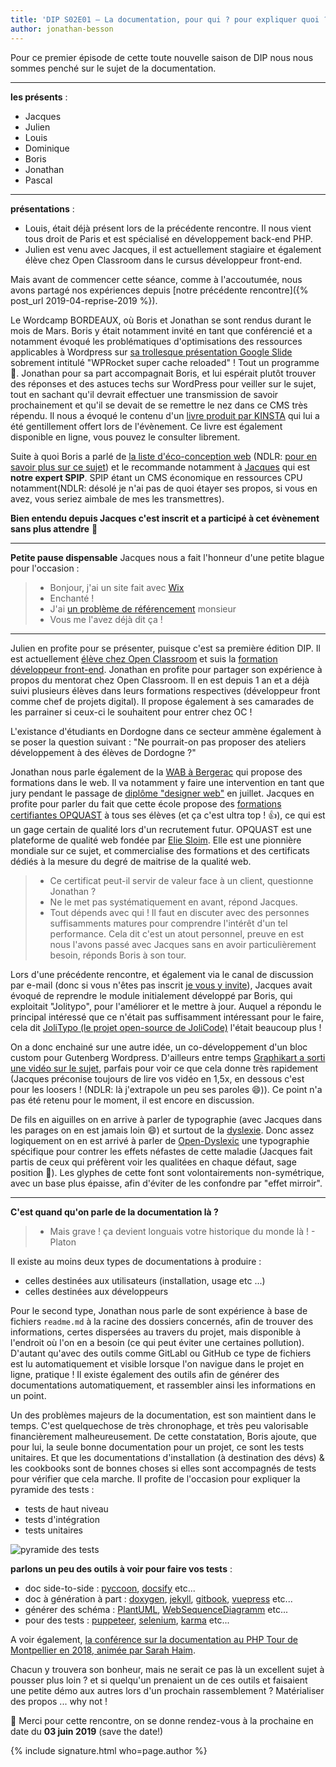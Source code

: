 ```yaml
---
title: 'DIP S02E01 – La documentation, pour qui ? pour expliquer quoi ? est-ce que cela suffit ?'
author: jonathan-besson
---
```


Pour ce premier épisode de cette toute nouvelle saison de DIP nous nous sommes penché sur le sujet de la documentation.

---

**les présents** :

-   Jacques
-   Julien
-   Louis
-   Dominique
-   Boris
-   Jonathan
-   Pascal

---

**présentations** :

-   Louis, était déjà présent lors de la précédente rencontre. Il nous vient tous droit de Paris et est spécialisé en développement back-end PHP.
-   Julien est venu avec Jacques, il est actuellement stagiaire et également élève chez Open Classroom dans le cursus développeur front-end.

Mais avant de commencer cette séance, comme à l'accoutumée, nous avons partagé nos expériences depuis [notre précédente rencontre]({% post_url 2019-04-reprise-2019 %}).

Le Wordcamp BORDEAUX, où Boris et Jonathan se sont rendus durant le mois de Mars. Boris y était notamment invité en tant que conférencié et a notamment évoqué les problématiques d'optimisations des ressources applicables à Wordpress sur [sa trollesque présentation Google Slide]() sobrement intitulé "WPRocket super cache reloaded" ! Tout un programme 🥇.
Jonathan pour sa part accompagnait Boris, et lui espérait plutôt trouver des réponses et des astuces techs sur WordPress pour veiller sur le sujet, tout en sachant qu'il devrait effectuer une transmission de savoir prochainement et qu'il se devait de se remettre le nez dans ce CMS très répendu. Il nous a évoqué le contenu d'un [livre produit par KINSTA](https://kinsta.com/fr/apprendre/accelerer-wordpress/) qui lui a été gentillement offert lors de l'évènement. Ce livre est également disponible en ligne, vous pouvez le consulter librement.

Suite à quoi Boris a parlé de [la liste d'éco-conception web](https://groups.google.com/forum/#!forum/ecoconceptionweb) (NDLR: [pour en savoir plus sur ce sujet](https://groups.google.com/forum/#!forum/ecoconceptionweb)) et le recommande notamment à [Jacques](https://perigueux.dev/membres/jacques-pyrat.html) qui est **notre expert SPIP**. SPIP étant un CMS économique en ressources CPU notamment(NDLR: désolé je n'ai pas de quoi étayer ses propos, si vous en avez, vous seriez aimbale de mes les transmettres).

**Bien entendu depuis Jacques c'est inscrit et a participé à cet évènement sans plus attendre** 👊

---

**Petite pause dispensable**
Jacques nous a fait l'honneur d'une petite blague pour l'occasion :

> -   Bonjour, j'ai un site fait avec [Wix](https://fr.wix.com/)
> -   Enchanté !
> -   J'ai [un problème de référencement](https://www.websitetooltester.com/fr/blog/wix-referencement/) monsieur
> -   Vous me l'avez déjà dit ça !

---

Julien en profite pour se présenter, puisque c'est sa première édition DIP. Il est actuellement [élève chez Open Classroom](https://openclassrooms.com/fr/) et suis la [formation développeur front-end](https://openclassrooms.com/fr/paths/60-developpeur-dapplication-frontend).
Jonathan en profite pour partager son expérience à propos du mentorat chez Open Classroom. Il en est depuis 1 an et a déjà suivi plusieurs élèves dans leurs formations respectives (développeur front comme chef de projets digital). Il propose également à ses camarades de les parrainer si ceux-ci le souhaitent pour entrer chez OC !

L'existance d'étudiants en Dordogne dans ce secteur ammène également à se poser la question suivant : "Ne pourrait-on pas proposer des ateliers développement à des élèves de Dordogne ?"

Jonathan nous parle également de la [WAB à Bergerac](https://www.la-wab.fr/) qui propose des formations dans le web. Il va notamment y faire une intervention en tant que jury pendant le passage de [diplôme "designer web"](https://www.la-wab.fr/ecole-du-web/designer-web-alternance) en juillet.
Jacques en profite pour parler du fait que cette école propose des [formations certifiantes OPQUAST](https://www.opquast.com/certification/) à tous ses élèves (et ça c'est ultra top ! 👍), ce qui est un gage certain de qualité lors d'un recrutement futur.
OPQUAST est une plateforme de qualité web fondée par [Elie Sloim](https://twitter.com/ElieSl). Elle est une pionnière mondiale sur ce sujet, et commercialise des formations et des certificats dédiés à la mesure du degré de maitrise de la qualité web.

> -   Ce certificat peut-il servir de valeur face à un client, questionne Jonathan ?
> -   Ne le met pas systématiquement en avant, répond Jacques.
> -   Tout dépends avec qui ! Il faut en discuter avec des personnes suffisamments matures pour comprendre l'intérêt d'un tel performance. Cela dit c'est un atout personnel, preuve en est nous l'avons passé avec Jacques sans en avoir particulièrement besoin, réponds Boris à son tour.

Lors d'une précédente rencontre, et également via le canal de discussion par e-mail (donc si vous n'êtes pas inscrit [je vous y invite](https://framalistes.org/sympa/subscribe/dev-in-perigueux)), Jacques avait évoqué de reprendre le module initialement développé par Boris, qui exploitait "Jolitypo", pour l'améliorer et le mettre à jour. Auquel a répondu le principal intéressé que ce n'était pas suffisamment intéressant pour le faire, cela dit [JoliTypo (le projet open-source de JoliCode)](https://github.com/jolicode/JoliTypo) l'était beaucoup plus !

On a donc enchainé sur une autre idée, un co-développement d'un bloc custom pour Gutenberg Wordpress. D'ailleurs entre temps [Graphikart a sorti une vidéo sur le sujet](https://youtu.be/c-QPx264kcM), parfais pour voir ce que cela donne très rapidement (Jacques préconise toujours de lire vos vidéo en 1,5x, en dessous c'est pour les loosers ! (NDLR: là j'extrapole un peu ses paroles 😄)). Ce point n'a pas été retenu pour le moment, il est encore en discussion.

De fils en aiguilles on en arrive à parler de typographie (avec Jacques dans les parages on en est jamais loin 😄) et surtout de la [dyslexie](https://fr.wikipedia.org/wiki/Dyslexie). Donc assez logiquement on en est arrivé à parler de [Open-Dyslexic](https://www.dafont.com/fr/open-dyslexic.font) une typographie spécifique pour contrer les effets néfastes de cette maladie (Jacques fait partis de ceux qui préfèrent voir les qualitées en chaque défaut, sage position 👼). Les glyphes de cette font sont volontairements non-symétrique, avec un base plus épaisse, afin d'éviter de les confondre par "effet mirroir".

---

**C'est quand qu'on parle de la documentation là ?**

> -   Mais grave ! ça devient longuais votre historique du monde là ! - Platon

Il existe au moins deux types de documentations à produire :

-   celles destinées aux utilisateurs (installation, usage etc ...)
-   celles destinées aux développeurs

Pour le second type, Jonathan nous parle de sont expérience à base de fichiers `readme.md` à la racine des dossiers concernés, afin de trouver des informations, certes dispersées au travers du projet, mais disponible à l'endroit où l'on en a besoin (ce qui peut éviter une certaines pollution). D'autant qu'avec des outils comme GitLabl ou GitHub ce type de fichiers est lu automatiquement et visible lorsque l'on navigue dans le projet en ligne, pratique !
Il existe également des outils afin de générer des documentations automatiquement, et rassembler ainsi les informations en un point.

Un des problèmes majeurs de la documentation, est son maintient dans le temps. C'est quelquechose de très chronophage, et très peu valorisable financièrement malheureusement.
De cette constatation, Boris ajoute, que pour lui, la seule bonne documentation pour un projet, ce sont les tests unitaires. Et que les documentations d'installation (à destination des dévs) & les cookbooks sont de bonnes choses si elles sont accompagnés de tests pour vérifier que cela marche.
Il profite de l'occasion pour expliquer la pyramide des tests :

-   tests de haut niveau
-   tests d'intégration
-   tests unitaires

![pyramide des tests](https://user.oc-static.com/upload/2018/09/29/15382292057552_pyramide%20des%20tests.png)

**parlons un peu des outils à voir pour faire vos tests** :

-   doc side-to-side : [pyccoon](https://github.com/ckald/pyccoon), [docsify](https://docsify.js.org/#/) etc...
-   doc à génération à part : [doxygen](http://www.doxygen.nl/), [jekyll](https://jekyllrb.com/docs/), [gitbook](https://www.gitbook.com/), [vuepress](https://vuepress.vuejs.org/) etc...
-   générer des schéma : [PlantUML](http://plantuml.com/fr/), [WebSequenceDiagramm](https://www.websequencediagrams.com/) etc...
-   pour des tests : [puppeteer](https://github.com/GoogleChrome/puppeteer), [selenium](https://help.crossbrowsertesting.com/selenium-testing/getting-started/javascript/), [karma](https://karma-runner.github.io/latest/index.html) etc...

A voir également, [la conférence sur la documentation au PHP Tour de Montpellier en 2018, animée par Sarah Haim](https://www.youtube.com/watch?v=8AsYfJBGLbc).

Chacun y trouvera son bonheur, mais ne serait ce pas là un excellent sujet à pousser plus loin ? et si quelqu'un prenaient un de ces outils et faisaient une petite démo aux autres lors d'un prochain rassemblement ? Matérialiser des propos ... why not !

:handshake: Merci pour cette rencontre, on se donne rendez-vous à la prochaine en date du **03 juin 2019** (save the date!)

{% include signature.html who=page.author %}
